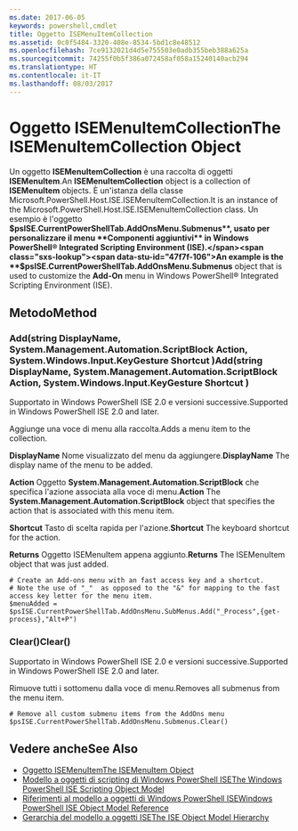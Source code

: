 ```yaml
---
ms.date: 2017-06-05
keywords: powershell,cmdlet
title: Oggetto ISEMenuItemCollection
ms.assetid: 0c0f5484-3320-408e-8534-5bd1c8e48512
ms.openlocfilehash: 7ce9132021d4d5e755503e0adb355beb388a625a
ms.sourcegitcommit: 74255f0b5f386a072458af058a15240140acb294
ms.translationtype: HT
ms.contentlocale: it-IT
ms.lasthandoff: 08/03/2017
---
```

# <a name="the-isemenuitemcollection-object"></a><span data-ttu-id="47f7f-103">Oggetto ISEMenuItemCollection</span><span class="sxs-lookup"><span data-stu-id="47f7f-103">The ISEMenuItemCollection Object</span></span>
  <span data-ttu-id="47f7f-104">Un oggetto **ISEMenuItemCollection** è una raccolta di oggetti **ISEMenuItem**.</span><span class="sxs-lookup"><span data-stu-id="47f7f-104">An **ISEMenuItemCollection** object is a collection of **ISEMenuItem** objects.</span></span> <span data-ttu-id="47f7f-105">È un'istanza della classe Microsoft.PowerShell.Host.ISE.ISEMenuItemCollection.</span><span class="sxs-lookup"><span data-stu-id="47f7f-105">It is an instance of the Microsoft.PowerShell.Host.ISE.ISEMenuItemCollection class.</span></span> <span data-ttu-id="47f7f-106">Un esempio è l'oggetto **$psISE.CurrentPowerShellTab.AddOnsMenu.Submenus**, usato per personalizzare il menu **Componenti aggiuntivi** in Windows PowerShell® Integrated Scripting Environment (ISE).</span><span class="sxs-lookup"><span data-stu-id="47f7f-106">An example is the **$psISE.CurrentPowerShellTab.AddOnsMenu.Submenus** object that is used to customize the **Add-On** menu in Windows PowerShell® Integrated Scripting Environment (ISE).</span></span>

## <a name="method"></a><span data-ttu-id="47f7f-107">Metodo</span><span class="sxs-lookup"><span data-stu-id="47f7f-107">Method</span></span>

### <a name="addstring-displayname-systemmanagementautomationscriptblock-action-systemwindowsinputkeygesture-shortcut-"></a><span data-ttu-id="47f7f-108">Add\(string DisplayName, System.Management.Automation.ScriptBlock Action, System.Windows.Input.KeyGesture Shortcut \)</span><span class="sxs-lookup"><span data-stu-id="47f7f-108">Add\(string DisplayName, System.Management.Automation.ScriptBlock Action, System.Windows.Input.KeyGesture Shortcut \)</span></span>
  <span data-ttu-id="47f7f-109">Supportato in Windows PowerShell ISE 2.0 e versioni successive.</span><span class="sxs-lookup"><span data-stu-id="47f7f-109">Supported in Windows PowerShell ISE 2.0 and later.</span></span> 

 <span data-ttu-id="47f7f-110">Aggiunge una voce di menu alla raccolta.</span><span class="sxs-lookup"><span data-stu-id="47f7f-110">Adds a menu item to the collection.</span></span>

 <span data-ttu-id="47f7f-111">**DisplayName** Nome visualizzato del menu da aggiungere.</span><span class="sxs-lookup"><span data-stu-id="47f7f-111">**DisplayName** The display name of the menu to be added.</span></span>

 <span data-ttu-id="47f7f-112">**Action** Oggetto **System.Management.Automation.ScriptBlock** che specifica l'azione associata alla voce di menu.</span><span class="sxs-lookup"><span data-stu-id="47f7f-112">**Action** The **System.Management.Automation.ScriptBlock** object that specifies the action that is associated with this menu item.</span></span>

 <span data-ttu-id="47f7f-113">**Shortcut** Tasto di scelta rapida per l'azione.</span><span class="sxs-lookup"><span data-stu-id="47f7f-113">**Shortcut** The keyboard shortcut for the action.</span></span>

 <span data-ttu-id="47f7f-114">**Returns** Oggetto ISEMenuItem appena aggiunto.</span><span class="sxs-lookup"><span data-stu-id="47f7f-114">**Returns** The ISEMenuItem object that was just added.</span></span>

```
# Create an Add-ons menu with an fast access key and a shortcut.
# Note the use of "_"  as opposed to the "&" for mapping to the fast access key letter for the menu item.
$menuAdded = $psISE.CurrentPowerShellTab.AddOnsMenu.SubMenus.Add("_Process",{get-process},"Alt+P")
```

### <a name="clear"></a><span data-ttu-id="47f7f-115">Clear\(\)</span><span class="sxs-lookup"><span data-stu-id="47f7f-115">Clear\(\)</span></span>
  <span data-ttu-id="47f7f-116">Supportato in Windows PowerShell ISE 2.0 e versioni successive.</span><span class="sxs-lookup"><span data-stu-id="47f7f-116">Supported in Windows PowerShell ISE 2.0 and later.</span></span> 

 <span data-ttu-id="47f7f-117">Rimuove tutti i sottomenu dalla voce di menu.</span><span class="sxs-lookup"><span data-stu-id="47f7f-117">Removes all submenus from the menu item.</span></span>

```
# Remove all custom submenu items from the AddOns menu
$psISE.CurrentPowerShellTab.AddOnsMenu.Submenus.Clear()

```

## <a name="see-also"></a><span data-ttu-id="47f7f-118">Vedere anche</span><span class="sxs-lookup"><span data-stu-id="47f7f-118">See Also</span></span>
- [<span data-ttu-id="47f7f-119">Oggetto ISEMenuItem</span><span class="sxs-lookup"><span data-stu-id="47f7f-119">The ISEMenuItem Object</span></span>](The-ISEMenuItem-Object.md) 
- [<span data-ttu-id="47f7f-120">Modello a oggetti di scripting di Windows PowerShell ISE</span><span class="sxs-lookup"><span data-stu-id="47f7f-120">The Windows PowerShell ISE Scripting Object Model</span></span>](The-Windows-PowerShell-ISE-Scripting-Object-Model.md) 
- [<span data-ttu-id="47f7f-121">Riferimenti al modello a oggetti di Windows PowerShell ISE</span><span class="sxs-lookup"><span data-stu-id="47f7f-121">Windows PowerShell ISE Object Model Reference</span></span>](Windows-PowerShell-ISE-Object-Model-Reference.md) 
- [<span data-ttu-id="47f7f-122">Gerarchia del modello a oggetti ISE</span><span class="sxs-lookup"><span data-stu-id="47f7f-122">The ISE Object Model Hierarchy</span></span>](The-ISE-Object-Model-Hierarchy.md)

  
